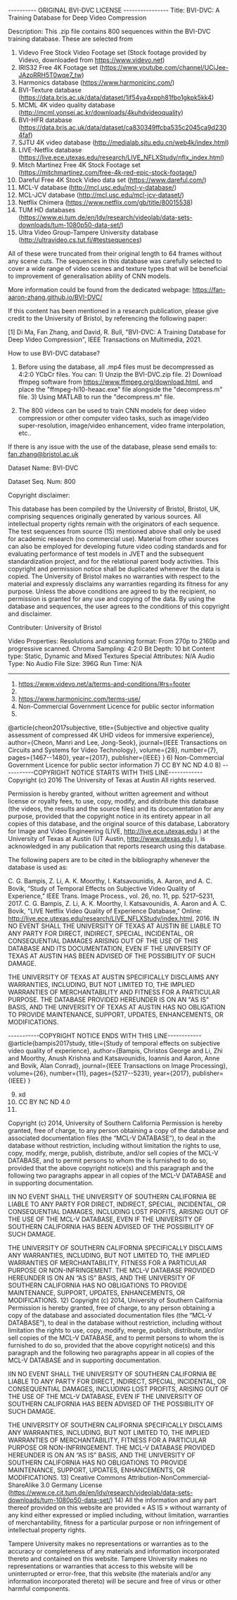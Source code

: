 ---------- ORIGINAL BVI-DVC LICENSE ----------------
Title: 
BVI-DVC: A Training Database for Deep Video Compression

Description: 
This .zip file contains 800 sequences within the BVI-DVC training database. These are selected from
1) Videvo Free Stock Video Footage set (Stock footage provided by Videvo, downloaded from https://www.videvo.net)
2) IRIS32 Free 4K Footage set (https://www.youtube.com/channel/UCjJee-JAzoRRH5T0wqe7_tw)
3) Harmonics database (https://www.harmonicinc.com/)
4) BVI-Texture database (https://data.bris.ac.uk/data/dataset/1if54ya4xpph81fbo1gkpk5kk4)
5) MCML 4K video quality database (http://mcml.yonsei.ac.kr/downloads/4kuhdvideoquality)
6) BVI-HFR database (https://data.bris.ac.uk/data/dataset/ca830349ffcba535c2045ca9d2304faf)
7) SJTU 4K video database (http://medialab.sjtu.edu.cn/web4k/index.html)
8) LIVE-Netflix database (https://live.ece.utexas.edu/research/LIVE_NFLXStudy/nflx_index.html)
9) Mitch Martinez Free 4K Stock Footage set (https://mitchmartinez.com/free-4k-red-epic-stock-footage/)
10) Dareful Free 4K Stock Video data set (https://www.dareful.com/)
11) MCL-V database (http://mcl.usc.edu/mcl-v-database/)
12) MCL-JCV database (http://mcl.usc.edu/mcl-jcv-dataset/)
13) Netflix Chimera (https://www.netflix.com/gb/title/80015538)
14) TUM HD databases (https://www.ei.tum.de/en/ldv/research/videolab/data-sets-downloads/tum-1080p50-data-set/)
15) Ultra Video Group-Tampere University database (http://ultravideo.cs.tut.fi/#testsequences)

All of these were truncated from their original length to 64 frames without any scene cuts. The sequences in this database was carefully selected to cover a wide range of video scenes and texture types that will be beneficial to improvement of generalisation ability of CNN models.

More information could be found from the dedicated webpage: 
https://fan-aaron-zhang.github.io/BVI-DVC/

If this content has been mentioned in a research publication, please give credit to the University of Bristol, by referencing the following paper:

[1] Di Ma, Fan Zhang, and David, R. Bull, "BVI-DVC: A Training Database for Deep Video Compression", IEEE Transactions on Multimedia, 2021.

How to use BVI-DVC database?

1. Before using the database, all .mp4 files must be decompressed as 4:2:0 YCbCr files. You can:
		1) Unzip the BVI-DVC.zip file.
		2) Download ffmpeg software from https://www.ffmpeg.org/download.html, and place the "ffmpeg-hi10-heaac.exe" file alongside the "decompress.m" file.
		3) Using MATLAB to run the "decompress.m" file.

2. The 800 videos can be used to train CNN models for deep video compression or other computer video tasks, such as image/video super-resolution, image/video enhancement, video frame interpolation, etc..

If there is any issue with the use of the database, please send emails to: fan.zhang@bristol.ac.uk


Dataset Name:
BVI-DVC

Dataset Seq. Num:
800

Copyright disclaimer: 

This database has been compiled by the University of Bristol, Bristol, UK, comprising sequences originally generated by various sources. All intellectual property rights remain with the originators of each sequence. The test sequences from source (15) mentioned above shall only be used for academic research (no commercial use). Material from other sources can also be employed for developing future video coding standards and for evaluating performance of test models in JVET and the subsequent standardization project, and for the relational parent body activities. This copyright and permission notice shall be duplicated whenever the data is copied. The University of Bristol makes no warranties with respect to the material and expressly disclaims any warranties regarding its fitness for any purpose. Unless the above conditions are agreed to by the recipient, no permission is granted for any use and copying of the data. By using the database and sequences, the user agrees to the conditions of this copyright and disclaimer.

Contributer: University of Bristol

Video Properties:
Resolutions and scanning format: From 270p to 2160p and progressive scanned.
Chroma Sampling: 4:2:0
Bit Depth: 10 bit
Content type: Static, Dynamic and Mixed Textures
Special Attributes: N/A
Audio Type: No Audio
File Size: 396G
Run Time: N/A

---

1) https://www.videvo.net/a/terms-and-conditions/#rs=footer
2) 
3) https://www.harmonicinc.com/terms-use/
4) Non-Commercial Government Licence for public sector information
5) 
@article{cheon2017subjective,
  title={Subjective and objective quality assessment of compressed 4K UHD videos for immersive experience},
  author={Cheon, Manri and Lee, Jong-Seok},
  journal={IEEE Transactions on Circuits and Systems for Video Technology},
  volume={28},
  number={7},
  pages={1467--1480},
  year={2017},
  publisher={IEEE}
}
6) Non-Commercial Government Licence for public sector information
7) CC BY NC ND 4.0
8) 
-----------COPYRIGHT NOTICE STARTS WITH THIS LINE------------
Copyright (c) 2016 The University of Texas at Austin
All rights reserved.

Permission is hereby granted, without written agreement and without license or royalty fees, to use, copy, modify, and distribute this database (the videos, the results and the source files) and its documentation for any purpose, provided that the copyright notice in its entirety appear in all copies of this database, and the original source of this database, Laboratory for Image and Video Engineering (LIVE, http://live.ece.utexas.edu ) at the University of Texas at Austin (UT Austin, http://www.utexas.edu ), is acknowledged in any publication that reports research using this database.

The following papers are to be cited in the bibliography whenever the database is used as:

C. G. Bampis, Z. Li, A. K. Moorthy, I. Katsavounidis, A. Aaron, and A. C. Bovik, “Study of Temporal Effects on Subjective Video Quality of Experience,” IEEE Trans. Image Process., vol. 26, no. 11, pp. 5217–5231, 2017.
C. G. Bampis, Z. Li, A. K. Moorthy, I. Katsavounidis, A. Aaron and A. C. Bovik, "LIVE Netflix Video Quality of Experience Database," Online: http://live.ece.utexas.edu/research/LIVE_NFLXStudy/index.html, 2016.
IN NO EVENT SHALL THE UNIVERSITY OF TEXAS AT AUSTIN BE LIABLE TO ANY PARTY FOR DIRECT, INDIRECT, SPECIAL, INCIDENTAL, OR CONSEQUENTIAL DAMAGES ARISING OUT OF THE USE OF THIS DATABASE AND ITS DOCUMENTATION, EVEN IF THE UNIVERSITY OF TEXAS AT AUSTIN HAS BEEN ADVISED OF THE POSSIBILITY OF SUCH DAMAGE.

THE UNIVERSITY OF TEXAS AT AUSTIN SPECIFICALLY DISCLAIMS ANY WARRANTIES, INCLUDING, BUT NOT LIMITED TO, THE IMPLIED WARRANTIES OF MERCHANTABILITY AND FITNESS FOR A PARTICULAR PURPOSE. THE DATABASE PROVIDED HEREUNDER IS ON AN "AS IS" BASIS, AND THE UNIVERSITY OF TEXAS AT AUSTIN HAS NO OBLIGATION TO PROVIDE MAINTENANCE, SUPPORT, UPDATES, ENHANCEMENTS, OR MODIFICATIONS.

-----------COPYRIGHT NOTICE ENDS WITH THIS LINE------------
@article{bampis2017study,
  title={Study of temporal effects on subjective video quality of experience},
  author={Bampis, Christos George and Li, Zhi and Moorthy, Anush Krishna and Katsavounidis, Ioannis and Aaron, Anne and Bovik, Alan Conrad},
  journal={IEEE Transactions on Image Processing},
  volume={26},
  number={11},
  pages={5217--5231},
  year={2017},
  publisher={IEEE}
}

9) xd
10) CC BY NC ND 4.0
11) 
Copyright (c) 2014, University of Southern California
Permission is hereby granted, free of charge, to any person obtaining a copy of the database and associated documentation files (the “MCL-V DATABASE”), to deal in the database without restriction, including without limitation the rights to use, copy, modify, merge, publish, distribute, and/or sell copies of the MCL-V DATABASE, and to permit persons to whom the is furnished to do so, provided that the above copyright notice(s) and this paragraph and the following two paragraphs appear in all copies of the MCL-V DATABASE and in supporting documentation.

IIN NO EVENT SHALL THE UNIVERSITY OF SOUTHERN CALIFORNIA BE LIABLE TO ANY PARTY FOR DIRECT, INDIRECT, SPECIAL, INCIDENTAL, OR CONSEQUENTIAL DAMAGES, INCLUDING LOST PROFITS, ARISING OUT OF THE USE OF THE MCL-V DATABASE, EVEN IF THE UNIVERSITY OF SOUTHERN CALIFORNIA HAS BEEN ADVISED OF THE POSSIBILITY OF SUCH DAMAGE.

THE UNIVERSITY OF SOUTHERN CALIFORNIA SPECIFICALLY DISCLAIMS ANY WARRANTIES, INCLUDING, BUT NOT LIMITED TO, THE IMPLIED WARRANTIES OF MERCHANTABILITY, FITNESS FOR A PARTICULAR PURPOSE OR NON-INFRINGEMENT. THE MCL-V DATABASE PROVIDED HEREUNDER IS ON AN “AS IS” BASIS, AND THE UNIVERSITY OF SOUTHERN CALIFORNIA HAS NO OBLIGATIONS TO PROVIDE MAINTENANCE, SUPPORT, UPDATES, ENHANCEMENTS, OR MODIFICATIONS.
12) 
Copyright (c) 2014, University of Southern California
Permission is hereby granted, free of charge, to any person obtaining a copy of the database and associated documentation files (the “MCL-V DATABASE”), to deal in the database without restriction, including without limitation the rights to use, copy, modify, merge, publish, distribute, and/or sell copies of the MCL-V DATABASE, and to permit persons to whom the is furnished to do so, provided that the above copyright notice(s) and this paragraph and the following two paragraphs appear in all copies of the MCL-V DATABASE and in supporting documentation.

IIN NO EVENT SHALL THE UNIVERSITY OF SOUTHERN CALIFORNIA BE LIABLE TO ANY PARTY FOR DIRECT, INDIRECT, SPECIAL, INCIDENTAL, OR CONSEQUENTIAL DAMAGES, INCLUDING LOST PROFITS, ARISING OUT OF THE USE OF THE MCL-V DATABASE, EVEN IF THE UNIVERSITY OF SOUTHERN CALIFORNIA HAS BEEN ADVISED OF THE POSSIBILITY OF SUCH DAMAGE.

THE UNIVERSITY OF SOUTHERN CALIFORNIA SPECIFICALLY DISCLAIMS ANY WARRANTIES, INCLUDING, BUT NOT LIMITED TO, THE IMPLIED WARRANTIES OF MERCHANTABILITY, FITNESS FOR A PARTICULAR PURPOSE OR NON-INFRINGEMENT. THE MCL-V DATABASE PROVIDED HEREUNDER IS ON AN “AS IS” BASIS, AND THE UNIVERSITY OF SOUTHERN CALIFORNIA HAS NO OBLIGATIONS TO PROVIDE MAINTENANCE, SUPPORT, UPDATES, ENHANCEMENTS, OR MODIFICATIONS.
13) Creative Commons Attribution-NonCommercial-ShareAlike 3.0 Germany License (https://www.ce.cit.tum.de/en/ldv/research/videolab/data-sets-downloads/tum-1080p50-data-set/)
14) 
All the information and any part thereof provided on this website are provided « AS IS » without warranty of any kind either expressed or implied including, without limitation, warranties of merchantability, fitness for a particular purpose or non infringement of intellectual property rights.

Tampere University makes no representations or warranties as to the accuracy or completeness of any materials and information incorporated thereto and contained on this website. Tampere University makes no representations or warranties that access to this website will be uninterrupted or error-free, that this website (the materials and/or any information incorporated thereto) will be secure and free of virus or other harmful components.


